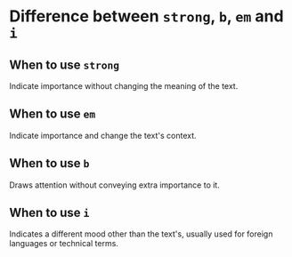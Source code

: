 <h1>Difference between <code>strong</code>, <code>b</code>, <code>em</code> and <code>i</code></h1>
<h2>When to use <code>strong</code></h2>
<p>
    Indicate importance without changing the meaning of the text.
</p>
<h2>When to use <code>em</code></h2>
<p>
    Indicate importance and change the text's context.
</p>
<h2>When to use <code>b</code></h2>
<p>
    Draws attention without conveying extra importance to it.
</p>
<h2>When to use <code>i</code></h2>
<p>
    Indicates a different mood other than the text's, usually used for foreign languages or technical terms.
</p>
